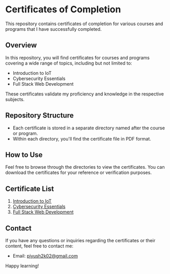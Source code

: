 # Certificates of Completion

This repository contains certificates of completion for various courses and programs that I have successfully completed.

## Overview

In this repository, you will find certificates for courses and programs covering a wide range of topics, including but not limited to:

- Introduction to IoT
- Cybersecurity Essentials
- Full Stack Web Development

These certificates validate my proficiency and knowledge in the respective subjects.

## Repository Structure

- Each certificate is stored in a separate directory named after the course or program.
- Within each directory, you'll find the certificate file in PDF format.

## How to Use

Feel free to browse through the directories to view the certificates. You can download the certificates for your reference or verification purposes.

## Certificate List

1. [Introduction to IoT](https://github.com/Piyush-Sharma-Github/Certificates/tree/main/Introduction%20to%20IOT)
2. [Cybersecurity Essentials](https://github.com/Piyush-Sharma-Github/Certificates/tree/main/FullStack%20Web%20Developer)
3. [Full Stack Web Development](https://github.com/Piyush-Sharma-Github/Certificates/tree/main/FullStack%20Web%20Developer)

## Contact

If you have any questions or inquiries regarding the certificates or their content, feel free to contact me:

- Email: piyush2k02@gmail.com

Happy learning!

